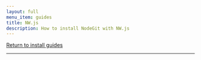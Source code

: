 ```yaml
---
layout: full
menu_item: guides
title: NW.js
description: How to install NodeGit with NW.js
---
```


[Return to install guides](../)

* * *

